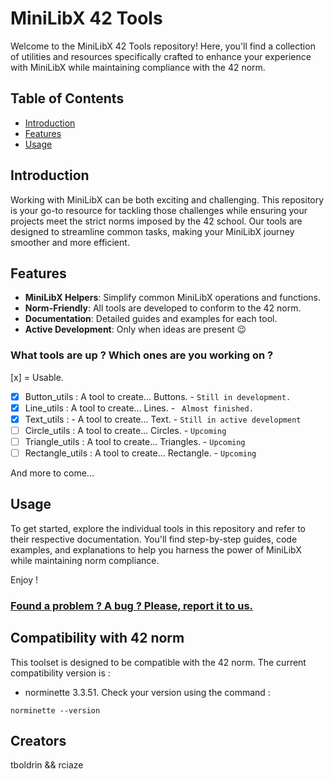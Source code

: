 # MiniLibX 42 Tools

Welcome to the MiniLibX 42 Tools repository! Here, you'll find a collection of utilities and resources specifically crafted to enhance your experience with MiniLibX while maintaining compliance with the 42 norm.
## Table of Contents

- [Introduction](#introduction)
- [Features](#features)
- [Usage](#usage)
## Introduction

Working with MiniLibX can be both exciting and challenging. This repository is your go-to resource for tackling those challenges while ensuring your projects meet the strict norms imposed by the 42 school. Our tools are designed to streamline common tasks, making your MiniLibX journey smoother and more efficient.
## Features

-  **MiniLibX Helpers**: Simplify common MiniLibX operations and functions.
-  **Norm-Friendly**: All tools are developed to conform to the 42 norm.
-  **Documentation**: Detailed guides and examples for each tool.
-  **Active Development**: Only when ideas are present 😉
  ### What tools are up ? Which ones are you working on ?
[x] = Usable.

 - [x] Button_utils : A tool to create... Buttons. -  `Still in development.`
 - [x] Line_utils : A tool to create... Lines. - ` Almost finished.`
 - [x] Text_utils : - A tool to create... Text. - `Still in active development`
 - [ ] Circle_utils : A tool to create... Circles. - `Upcoming`
 - [ ] Triangle_utils : A tool to create... Triangles. - `Upcoming`
 - [ ] Rectangle_utils : A tool to create... Rectangle. - `Upcoming`
 
 And more to come...
## Usage

To get started, explore the individual tools in this repository and refer to their respective documentation. You'll find step-by-step guides, code examples, and explanations to help you harness the power of MiniLibX while maintaining norm compliance.

Enjoy !

### [Found a problem ? A bug ? Please, report it to us.](https://github.com/Whiteeagl/Minilibx_utils/issues)

## Compatibility with 42 norm

This toolset is designed to be compatible with the 42 norm. The current compatibility version is :
- norminette 3.3.51.
Check your version using the command :
```
norminette --version
```
## Creators

tboldrin && rciaze
